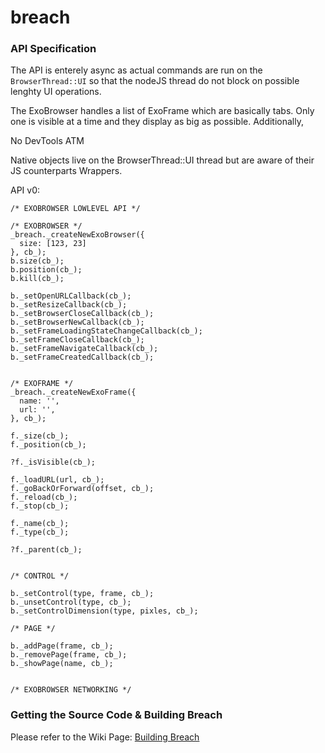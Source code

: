 breach
======

### API Specification

The API is enterely async as actual commands are run on the `BrowserThread::UI`
so that the nodeJS thread do not block on possible lenghty UI operations.

The ExoBrowser handles a list of ExoFrame which are basically tabs. Only one is
visible at a time and they display as big as possible. Additionally, 

No DevTools ATM

Native objects live on the BrowserThread::UI thread but are aware of their
JS counterparts Wrappers.


API v0:

```
/* EXOBROWSER LOWLEVEL API */

/* EXOBROWSER */
_breach._createNewExoBrowser({
  size: [123, 23]
}, cb_);
b.size(cb_);
b.position(cb_);
b.kill(cb_);

b._setOpenURLCallback(cb_);
b._setResizeCallback(cb_);
b._setBrowserCloseCallback(cb_);
b._setBrowserNewCallback(cb_);
b._setFrameLoadingStateChangeCallback(cb_);
b._setFrameCloseCallback(cb_);
b._setFrameNavigateCallback(cb_);
b._setFrameCreatedCallback(cb_);


/* EXOFRAME */
_breach._createNewExoFrame({
  name: '',
  url: '',
}, cb_);

f._size(cb_);
f._position(cb_);

?f._isVisible(cb_);

f._loadURL(url, cb_);
f._goBackOrForward(offset, cb_);
f._reload(cb_);
f._stop(cb_);

f._name(cb_);
f._type(cb_);

?f._parent(cb_); 


/* CONTROL */

b._setControl(type, frame, cb_);
b._unsetControl(type, cb_);
b._setControlDimension(type, pixles, cb_);

/* PAGE */

b._addPage(frame, cb_);
b._removePage(frame, cb_);
b._showPage(name, cb_);


/* EXOBROWSER NETWORKING */ 

```

### Getting the Source Code & Building Breach

Please refer to the Wiki Page: 
[Building Breach](https://github.com/spolu/breach/wiki/Building-Breach)

